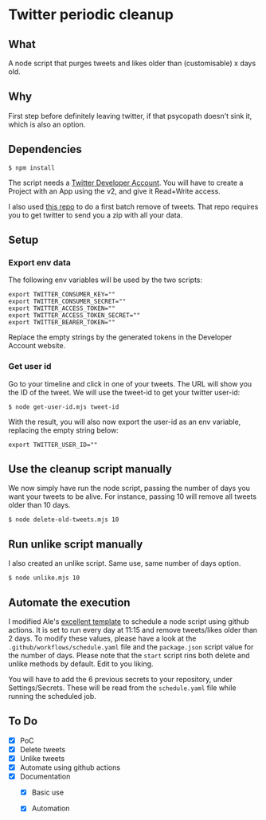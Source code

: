 # Twitter periodic cleanup

## What

A node script that purges tweets and likes older than (customisable) x days old. 

## Why

First step before definitely leaving twitter, if that psycopath doesn't sink it, which is also an option. 

## Dependencies


```
$ npm install
```

The script needs a [Twitter Developer Account](https://developer.twitter.com). You will have to create a Project with an App using the v2, and give it Read+Write access.

I also used [this repo](https://github.com/koenrh/delete-tweets) to do a first batch remove of tweets. That repo requires you to get twitter to send you a zip with all your data. 

## Setup

### Export env data

The following env variables will be used by the two scripts:

```
export TWITTER_CONSUMER_KEY=""
export TWITTER_CONSUMER_SECRET=""
export TWITTER_ACCESS_TOKEN=""
export TWITTER_ACCESS_TOKEN_SECRET=""
export TWITTER_BEARER_TOKEN=""
```

Replace the empty strings by the generated tokens in the Developer Account website. 


### Get user id

Go to your timeline and click in one of your tweets. The URL will show you the ID of the tweet. We will use the tweet-id to get your twitter user-id:


```
$ node get-user-id.mjs tweet-id
```

With the result, you will also now export the user-id as an env variable, replacing the empty string below:

```
export TWITTER_USER_ID=""
```

## Use the cleanup script manually

We now simply have run the node script, passing the number of days you want your tweets to be alive. For instance, passing 10 will remove all tweets older than 10 days.


```
$ node delete-old-tweets.mjs 10
```

## Run unlike script manually

I also created an unlike script. Same use, same number of days option.

```
$ node unlike.mjs 10
```


## Automate the execution

I modified Ale's [excellent template](https://github.com/bomberstudios/run-node-with-github-actions) to schedule a node script using github actions. It is set to run every day at 11:15 and remove tweets/likes older than 2 days. To modify these values, please have a look at the `.github/workflows/schedule.yaml` file and the `package.json` script value for the number of days. Please note that the `start` script rins both delete and unlike methods by default. Edit to you liking.

You will have to add the 6 previous secrets to your repository, under Settings/Secrets. These will be read from the `schedule.yaml` file while running the scheduled job.


## To Do

* [x] PoC
* [x] Delete tweets
* [x] Unlike tweets
* [x] Automate using github actions
* [x] Documentation
  * [x] Basic use
  * [x] Automation


